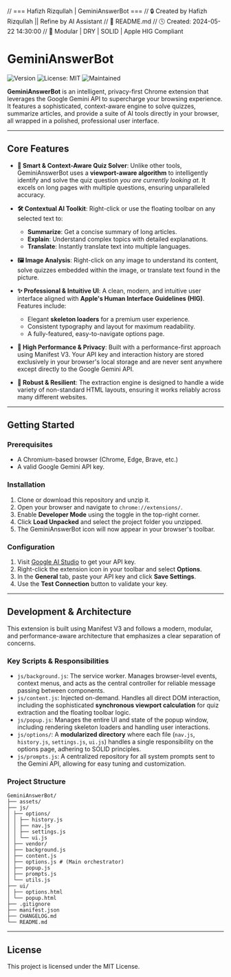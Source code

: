 // === Hafizh Rizqullah | GeminiAnswerBot ===
// 🔒 Created by Hafizh Rizqullah || Refine by AI Assistant
// 📄 README.md
// 🕓 Created: 2024-05-22 14:30:00
// 🧠 Modular | DRY | SOLID | Apple HIG Compliant

# GeminiAnswerBot

![Version](https://img.shields.io/badge/version-3.0.0-blue)
![License: MIT](https://img.shields.io/badge/License-MIT-green.svg)
![Maintained](https://img.shields.io/badge/Maintained-Yes-brightgreen)

**GeminiAnswerBot** is an intelligent, privacy-first Chrome extension that leverages the Google Gemini API to supercharge your browsing experience. It features a sophisticated, context-aware engine to solve quizzes, summarize articles, and provide a suite of AI tools directly in your browser, all wrapped in a polished, professional user interface.

---

## Core Features

-   **🧠 Smart & Context-Aware Quiz Solver**: Unlike other tools, GeminiAnswerBot uses a **viewport-aware algorithm** to intelligently identify and solve the quiz question *you are currently looking at*. It excels on long pages with multiple questions, ensuring unparalleled accuracy.

-   **🛠️ Contextual AI Toolkit**: Right-click or use the floating toolbar on any selected text to:
    -   **Summarize**: Get a concise summary of long articles.
    -   **Explain**: Understand complex topics with detailed explanations.
    -   **Translate**: Instantly translate text into multiple languages.

-   **🖼️ Image Analysis**: Right-click on any image to understand its content, solve quizzes embedded within the image, or translate text found in the picture.

-   **✨ Professional & Intuitive UI**: A clean, modern, and intuitive user interface aligned with **Apple's Human Interface Guidelines (HIG)**. Features include:
    -   Elegant **skeleton loaders** for a premium user experience.
    -   Consistent typography and layout for maximum readability.
    -   A fully-featured, easy-to-navigate options page.

-   **🚀 High Performance & Privacy**: Built with a performance-first approach using Manifest V3. Your API key and interaction history are stored exclusively in your browser's local storage and are never sent anywhere except directly to the Google Gemini API.

-   **🔧 Robust & Resilient**: The extraction engine is designed to handle a wide variety of non-standard HTML layouts, ensuring it works reliably across many different websites.

---

## Getting Started

### Prerequisites

-   A Chromium-based browser (Chrome, Edge, Brave, etc.)
-   A valid Google Gemini API key.

### Installation

1.  Clone or download this repository and unzip it.
2.  Open your browser and navigate to `chrome://extensions/`.
3.  Enable **Developer Mode** using the toggle in the top-right corner.
4.  Click **Load Unpacked** and select the project folder you unzipped.
5.  The GeminiAnswerBot icon will now appear in your browser's toolbar.

### Configuration

1.  Visit [Google AI Studio](https://aistudio.google.com/) to get your API key.
2.  Right-click the extension icon in your toolbar and select **Options**.
3.  In the **General** tab, paste your API key and click **Save Settings**.
4.  Use the **Test Connection** button to validate your key.

---

## Development & Architecture

This extension is built using Manifest V3 and follows a modern, modular, and performance-aware architecture that emphasizes a clear separation of concerns.

### Key Scripts & Responsibilities

-   `js/background.js`: The service worker. Manages browser-level events, context menus, and acts as the central controller for reliable message passing between components.
-   `js/content.js`: Injected on-demand. Handles all direct DOM interaction, including the sophisticated **synchronous viewport calculation** for quiz extraction and the floating toolbar logic.
-   `js/popup.js`: Manages the entire UI and state of the popup window, including rendering skeleton loaders and handling user interactions.
-   `js/options/`: A **modularized directory** where each file (`nav.js`, `history.js`, `settings.js`, `ui.js`) handles a single responsibility on the options page, adhering to SOLID principles.
-   `js/prompts.js`: A centralized repository for all system prompts sent to the Gemini API, allowing for easy tuning and customization.

### Project Structure

```Structure
GeminiAnswerBot/
├── assets/
├── js/
│ ├── options/
│ │ ├── history.js
│ │ ├── nav.js
│ │ ├── settings.js
│ │ └── ui.js
│ ├── vendor/
│ ├── background.js
│ ├── content.js
│ ├── options.js # (Main orchestrator)
│ ├── popup.js
│ ├── prompts.js
│ └── utils.js
├── ui/
│ ├── options.html
│ └── popup.html
├── .gitignore
├── manifest.json
├── CHANGELOG.md
└── README.md
```

---

## License

This project is licensed under the MIT License.